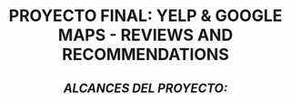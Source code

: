 <h1 align="center">PROYECTO FINAL: YELP & GOOGLE MAPS - REVIEWS AND RECOMMENDATIONS</h1>

<h2 align="center"><b><i>ALCANCES DEL PROYECTO:</i></b></h2>

